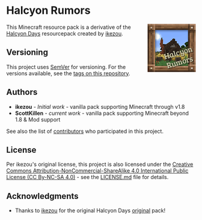 # Halcyon Rumors

<img src="pack/pack.png" align = "right" title="Halcyon Days icon" width="128" height="128">

This Minecraft resource pack is a derivative of the [Halcyon Days][original] resourcepack created by [ikezou][ikezou_prof].

## Versioning

This project uses [SemVer](http://semver.org/) for versioning. For the versions available, see the [tags on this repository](https://github.com/HalcyonRumors/HalcyonRumors/tags). 

## Authors

- **ikezou** - _Initial work_ - vanilla pack supporting Minecraft through v1.8
- **ScottKillen** - _current work_ - vanilla pack supporting Minecraft beyond 1.8 &amp; Mod support

See also the list of [contributors](https://github.com/HalcyonRumors/HalcyonRumors/graphs/contributors) who participated in this project.

## License

Per ikezou's original license, this project is also licensed under the [Creative Commons Attribution-NonCommercial-ShareAlike 4.0 International Public License (CC By-NC-SA 4.0)][cc] - see the [LICENSE.md](LICENSE.md) file for details.

## Acknowledgments

- Thanks to [ikezou][ikezou_prof] for the original Halcyon Days [original] pack!

[original]: https://www.planetminecraft.com/texture_pack/162152-halcyon-days-resource-pack-32x/ "Halcyon Days"
[ikezou_prof]: https://www.minecraftforum.net/members/ikezou "ikezou's profile"
[cc]: https://creativecommons.org/licenses/by-nc-sa/4.0/ "Creative Commons Attribution-NonCommercial-ShareAlike 4.0 International Public License"
